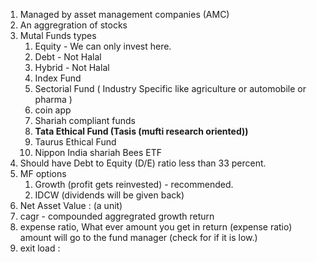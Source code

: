 
1. Managed by asset management companies (AMC)
2. An aggregration of stocks
3. Mutal Funds types
   1. Equity - We can only invest here.
   2. Debt - Not Halal
   3. Hybrid - Not Halal
   4. Index Fund
   5. Sectorial Fund ( Industry Specific like agriculture or automobile or pharma )
   6. coin app
   7. Shariah compliant funds
    1. **Tata Ethical Fund (Tasis (mufti research oriented))**
    2. Taurus Ethical Fund
    3. Nippon India shariah Bees ETF
  8. Should have Debt to Equity (D/E) ratio less than 33 percent. 
  9. MF options
     1. Growth (profit gets reinvested) - recommended.
     2. IDCW (dividends will be given back)
10. Net Asset Value : (a unit)
11. cagr - compounded aggregrated growth return
12. expense ratio, What ever amount you get in return (expense ratio) amount will go to the fund manager (check for if it is low.)
13. exit load : 